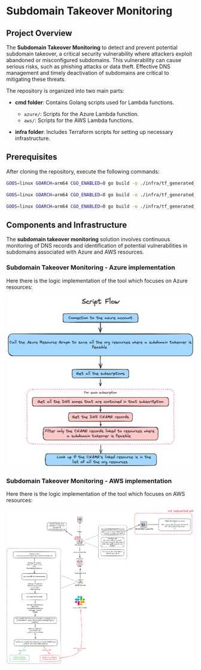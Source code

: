 # Subdomain Takeover Monitoring

## Project Overview

The **Subdomain Takeover Monitoring** to detect and prevent potential subdomain takeover, a critical security vulnerability where attackers exploit abandoned or misconfigured subdomains. This vulnerability can cause serious risks, such as phishing attacks or data theft. Effective DNS management and timely deactivation of subdomains are critical to mitigating these threats.

The repository is organized into two main parts:

- **cmd folder**: Contains Golang scripts used for Lambda functions.
  - `azure/`: Scripts for the Azure Lambda function.
  - `aws/`: Scripts for the AWS Lambda functions.

- **infra folder**: Includes Terraform scripts for setting up necessary infrastructure.

## Prerequisites

After cloning the repository, execute the following commands:

```bash
GOOS=linux GOARCH=arm64 CGO_ENABLED=0 go build -o ./infra/tf_generated_azure/src/bootstrap ./cmd/azure/azure.go && cp ./assets/img/queries/query_azure ./infra/tf_generated_azure/src/query
```
```bash
GOOS=linux GOARCH=arm64 CGO_ENABLED=0 go build -o ./infra/tf_generated_aws_list-lambda/src/bootstrap ./cmd/aws/list-lambda/list-lambda.go
```
```bash
GOOS=linux GOARCH=arm64 CGO_ENABLED=0 go build -o ./infra/tf_generated_aws_verify-takeover/src/bootstrap ./cmd/aws/verify-takeover/verify-takeover.go
```

## Components and Infrastructure
The **subdomain takeover monitoring** solution involves continuous monitoring of DNS records and identification of potential vulnerabilities in subdomains associated with Azure and AWS resources.

### Subdomain Takeover Monitoring - Azure implementation
Here there is the logic implementation of the tool which focuses on Azure resources:

![logicflow](./assets/img/logic-flow-azure.png)

### Subdomain Takeover Monitoring - AWS implementation
Here there is the logic implementation of the tool which focuses on AWS resources:

![logicflow](./assets/img/logic-flow-aws.png)


